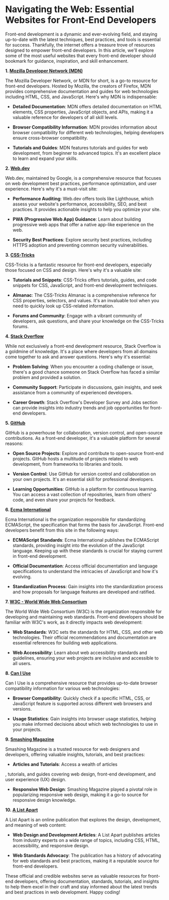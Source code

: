 # Navigating the Web: Essential Websites for Front-End Developers

Front-end development is a dynamic and ever-evolving field, and staying up-to-date with the latest techniques, best practices, and tools is essential for success. Thankfully, the internet offers a treasure trove of resources designed to empower front-end developers. In this article, we'll explore some of the most useful websites that every front-end developer should bookmark for guidance, inspiration, and skill enhancement.

**1. [Mozilla Developer Network (MDN)](https://developer.mozilla.org/)**

The Mozilla Developer Network, or MDN for short, is a go-to resource for front-end developers. Hosted by Mozilla, the creators of Firefox, MDN provides comprehensive documentation and guides for web technologies including HTML, CSS, and JavaScript. Here's why MDN is indispensable:

- **Detailed Documentation**: MDN offers detailed documentation on HTML elements, CSS properties, JavaScript objects, and APIs, making it a valuable reference for developers of all skill levels.

- **Browser Compatibility Information**: MDN provides information about browser compatibility for different web technologies, helping developers ensure cross-browser compatibility.

- **Tutorials and Guides**: MDN features tutorials and guides for web development, from beginner to advanced topics. It's an excellent place to learn and expand your skills.

**2. [Web.dev](https://web.dev/)**

Web.dev, maintained by Google, is a comprehensive resource that focuses on web development best practices, performance optimization, and user experience. Here's why it's a must-visit site:

- **Performance Auditing**: Web.dev offers tools like Lighthouse, which assess your website's performance, accessibility, SEO, and best practices. It provides actionable insights to help you optimize your site.

- **PWA (Progressive Web App) Guidance**: Learn about building progressive web apps that offer a native app-like experience on the web.

- **Security Best Practices**: Explore security best practices, including HTTPS adoption and preventing common security vulnerabilities.

**3. [CSS-Tricks](https://css-tricks.com/)**

CSS-Tricks is a fantastic resource for front-end developers, especially those focused on CSS and design. Here's why it's a valuable site:

- **Tutorials and Snippets**: CSS-Tricks offers tutorials, guides, and code snippets for CSS, JavaScript, and front-end development techniques.

- **Almanac**: The CSS-Tricks Almanac is a comprehensive reference for CSS properties, selectors, and values. It's an invaluable tool when you need to quickly look up CSS-related information.

- **Forums and Community**: Engage with a vibrant community of developers, ask questions, and share your knowledge on the CSS-Tricks forums.

**4. [Stack Overflow](https://stackoverflow.com/)**

While not exclusively a front-end development resource, Stack Overflow is a goldmine of knowledge. It's a place where developers from all domains come together to ask and answer questions. Here's why it's essential:

- **Problem Solving**: When you encounter a coding challenge or issue, there's a good chance someone on Stack Overflow has faced a similar problem and provided a solution.

- **Community Support**: Participate in discussions, gain insights, and seek assistance from a community of experienced developers.

- **Career Growth**: Stack Overflow's Developer Survey and Jobs section can provide insights into industry trends and job opportunities for front-end developers.

**5. [GitHub](https://github.com/)**

GitHub is a powerhouse for collaboration, version control, and open-source contributions. As a front-end developer, it's a valuable platform for several reasons:

- **Open Source Projects**: Explore and contribute to open-source front-end projects. GitHub hosts a multitude of projects related to web development, from frameworks to libraries and tools.

- **Version Control**: Use GitHub for version control and collaboration on your own projects. It's an essential skill for professional developers.

- **Learning Opportunities**: GitHub is a platform for continuous learning. You can access a vast collection of repositories, learn from others' code, and even share your projects for feedback.

**6. [Ecma International](https://www.ecma-international.org/)**

Ecma International is the organization responsible for standardizing ECMAScript, the specification that forms the basis for JavaScript. Front-end developers benefit from this site in the following ways:

- **ECMAScript Standards**: Ecma International publishes the ECMAScript standards, providing insight into the evolution of the JavaScript language. Keeping up with these standards is crucial for staying current in front-end development.

- **Official Documentation**: Access official documentation and language specifications to understand the intricacies of JavaScript and how it's evolving.

- **Standardization Process**: Gain insights into the standardization process and how proposals for language features are developed and ratified.

**7. [W3C - World Wide Web Consortium](https://www.w3.org/)**

The World Wide Web Consortium (W3C) is the organization responsible for developing and maintaining web standards. Front-end developers should be familiar with W3C's work, as it directly impacts web development:

- **Web Standards**: W3C sets the standards for HTML, CSS, and other web technologies. Their official recommendations and documentation are essential references for building web applications.

- **Web Accessibility**: Learn about web accessibility standards and guidelines, ensuring your web projects are inclusive and accessible to all users.

**8. [Can I Use](https://caniuse.com/)**

Can I Use is a comprehensive resource that provides up-to-date browser compatibility information for various web technologies:

- **Browser Compatibility**: Quickly check if a specific HTML, CSS, or JavaScript feature is supported across different web browsers and versions.

- **Usage Statistics**: Gain insights into browser usage statistics, helping you make informed decisions about which web technologies to use in your projects.

**9. [Smashing Magazine](https://www.smashingmagazine.com/)**

Smashing Magazine is a trusted resource for web designers and developers, offering valuable insights, tutorials, and best practices:

- **Articles and Tutorials**: Access a wealth of articles

, tutorials, and guides covering web design, front-end development, and user experience (UX) design.

- **Responsive Web Design**: Smashing Magazine played a pivotal role in popularizing responsive web design, making it a go-to source for responsive design knowledge.

**10. [A List Apart](https://alistapart.com/)**

A List Apart is an online publication that explores the design, development, and meaning of web content:

- **Web Design and Development Articles**: A List Apart publishes articles from industry experts on a wide range of topics, including CSS, HTML, accessibility, and responsive design.

- **Web Standards Advocacy**: The publication has a history of advocating for web standards and best practices, making it a reputable source for front-end developers.

These official and credible websites serve as valuable resources for front-end developers, offering documentation, standards, tutorials, and insights to help them excel in their craft and stay informed about the latest trends and best practices in web development. Happy coding!

